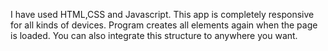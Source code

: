 I have used HTML,CSS and Javascript. This app is completely responsive for all kinds of devices.
Program creates all elements again when the page is loaded.
You can also integrate this structure to anywhere you want.
